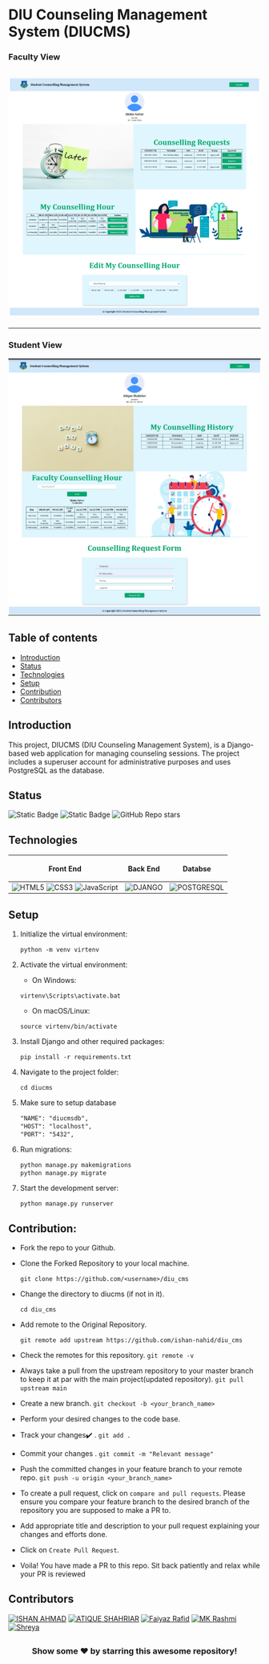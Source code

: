 # DIU Counseling Management System (DIUCMS)
<!--
https://drive.google.com/drive/folders/1zn3FHfvOC1cgxmIIpqXJZ7tiG3CSlqdq?usp=sharing
-->
### Faculty View
![Faculty View](faculty_view.PNG)
-----------------------------------

-----------------------------------
### Student View
![Student View](student_view.PNG)

## Table of contents
* [Introduction](#introduction)
* [Status](#status)
* [Technologies](#technologies)
* [Setup](#setup)
* [Contribution](#contribution)
* [Contributors](#contributors)

## Introduction
This project, DIUCMS (DIU Counseling Management System), is a Django-based web application for managing counseling sessions. The project includes a superuser account for administrative purposes and uses PostgreSQL as the database.

## Status

![Static Badge](https://img.shields.io/badge/Repo%20Size-12.16%20MB-brightgreen)
![Static Badge](https://img.shields.io/badge/License-CC%20BY%20NC%204.0-blue)
![GitHub Repo stars](https://img.shields.io/github/stars/ishan-nahid/diu__cms)


## Technologies

| <p align="center">Front End</p> | <p align="center">Back End</p> | <p align="center">Databse</p>
| :------------- | :-------------: | -------------: |
| ![HTML5](https://img.shields.io/badge/html5-%23E34F26.svg?style=for-the-badge&logo=html5&logoColor=white) ![CSS3](https://img.shields.io/badge/css3-%231572B6.svg?style=for-the-badge&logo=css3&logoColor=white) ![JavaScript](https://img.shields.io/badge/javascript-%23323330.svg?style=for-the-badge&logo=javascript&logoColor=%23F7DF1E) | ![DJANGO](https://img.shields.io/badge/Django-092E20?style=for-the-badge&logo=django&logoColor=white) | ![POSTGRESQL](https://img.shields.io/badge/PostgreSQL-316192?style=for-the-badge&logo=postgresql&logoColor=white) | 

## Setup
1. Initialize the virtual environment:
   ```
   python -m venv virtenv
   ```
2. Activate the virtual environment: 
   - On Windows:
   ```
   virtenv\Scripts\activate.bat
   ```
   - On macOS/Linux:
   ```
   source virtenv/bin/activate
   ```

3. Install Django and other required packages:
   ```
   pip install -r requirements.txt
   ```
4. Navigate to the project folder:
   ```
   cd diucms
   ```

5. Make sure to setup database
   ```
   "NAME": "diucmsdb",
   "HOST": "localhost",
   "PORT": "5432",
   ```
6. Run migrations:
   ```
   python manage.py makemigrations
   python manage.py migrate
   ```
7. Start the development server:
   ```
   python manage.py runserver
   ```
  

## Contribution:
- Fork the repo to your Github.<br/>

- Clone the Forked Repository to your local machine.
	```
	git clone https://github.com/<username>/diu_cms
	```
- Change the directory to diucms (if not in it).
	```
	cd diu_cms
	```
- Add remote to the Original Repository.
	```
	git remote add upstream https://github.com/ishan-nahid/diu_cms
	```
- Check the remotes for this repository.
        ```
        git remote -v
        ```
- Always take a pull from the upstream repository to your master branch to keep it at par with the main project(updated repository).
        ```
        git pull upstream main
        ```
- Create a new branch.
        ```
        git checkout -b <your_branch_name>
        ```
- Perform your desired changes to the code base.
- Track your changes:heavy_check_mark: .
        ```
        git add . 
        ```
- Commit your changes .
        ```
        git commit -m "Relevant message"
        ```
- Push the committed changes in your feature branch to your remote repo.
        ```
        git push -u origin <your_branch_name>
        ```
- To create a pull request, click on `compare and pull requests`. Please ensure you compare your feature branch to the desired branch of the repository you are supposed to make a PR to.

- Add appropriate title and description to your pull request explaining your changes and efforts done.


- Click on `Create Pull Request`.


- Voila! You have made a PR to this repo. Sit back patiently and relax while your PR is reviewed


<!--
## Contributors
<div>
<h1 align="center">
 <b>Thanks to these amazing people
<h1>
<a href="https://github.com/ishan-nahid/diu_cms/contributors">
  <img src="https://contrib.rocks/image?repo=ishan-nahid/diu_cms&&max=817" />
</a>
</div>	-->

## Contributors
<!-- [![contributors](https://contrib.rocks/image?repo=ishan-nahid/diu_cms)](https://github.com/ishan-nahid/diu_cms/graphs/contributors) -->
<!-- [![](https://opencollective.com/ishan-nahid/diu_cms/contributors.svg?width=890&button=false)](https://github.com/ishan-nahid/diu_cms/graphs/contributors) -->
[![ISHAN AHMAD](https://github.com/ishan-nahid.png?size=70)](https://github.com/ishan-nahid)
[![ATIQUE SHAHRIAR](https://github.com/atiqueshahriar.png?size=70)](https://github.com/atiqueshahriar)
[![Faiyaz Rafid](https://github.com/faiyaz666.png?size=70)](https://github.com/faiyaz666)
[![MK Rashmi](https://github.com/mahjabin-rashmi.png?size=70)](https://github.com/mahjabin-rashmi)
[![Shreya](https://github.com/shreya-14489.png?size=70)](https://github.com/shreya-14489)


##

<div align="center">
   <h3>Show some ❤️ by starring this awesome repository!</h3>
</div>
